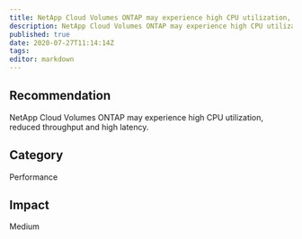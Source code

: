 ```yaml
---
title: NetApp Cloud Volumes ONTAP may experience high CPU utilization, reduced throughput and high latency.
description: NetApp Cloud Volumes ONTAP may experience high CPU utilization, reduced throughput and high latency.
published: true
date: 2020-07-27T11:14:14Z
tags:
editor: markdown
---
```


## Recommendation
NetApp Cloud Volumes ONTAP may experience high CPU utilization, reduced throughput and high latency.

## Category
Performance

## Impact
Medium

